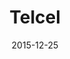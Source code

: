---
layout: site
title: "Telcel"
date: 2015-12-25
categories: [communication]
version: 1.3.0
major: 1
minor: 3
patch: 0
slug: telcel
link: http://telcel.com/
permalink: /sites/:slug
---